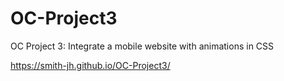 # OC-Project3
OC Project 3: Integrate a mobile website with animations in CSS

https://smith-jh.github.io/OC-Project3/